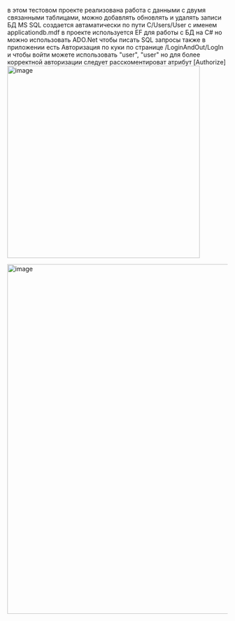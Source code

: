 в этом тестовом проекте реализована работа с данными с двумя связанными таблицами, можно добавлять обновлять и удалять записи
БД MS SQL создается автаматически по пути C/Users/User  с именем applicationdb.mdf
в проекте используется EF для работы с БД на C# но можно использовать ADO.Net чтобы писать SQL запросы
также в приложении есть Авторизация по куки по странице /LoginAndOut/LogIn и чтобы войти можете использовать "user", "user" но для более корректной авторизации следует расскоментироват атрибут [Authorize]
<img width="440" alt="image" src="https://github.com/Mariks14/WebAppReporting/assets/92689098/faaec4be-3a06-4e3f-bb38-1403e150bc30">

<img width="800" alt="image" src="https://github.com/Mariks14/WebAppReporting/assets/92689098/c3489dc5-b572-4bad-b79a-639c613903da">



